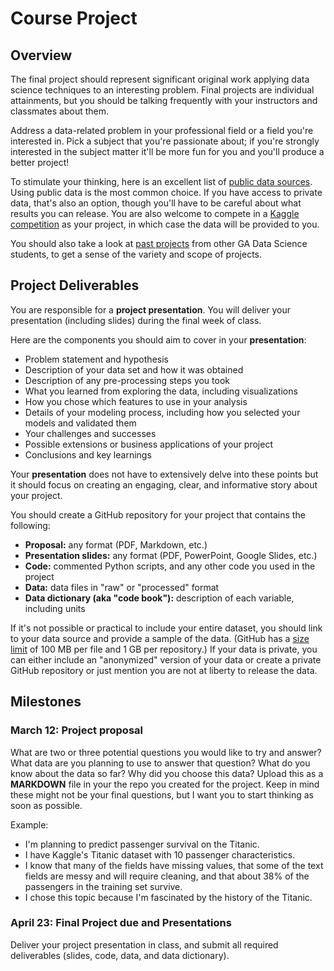 # Course Project


## Overview

The final project should represent significant original work applying data science techniques to an interesting problem. Final projects are individual attainments, but you should be talking frequently with your instructors and classmates about them.

Address a data-related problem in your professional field or a field you're interested in. Pick a subject that you're passionate about; if you're strongly interested in the subject matter it'll be more fun for you and you'll produce a better project!

To stimulate your thinking, here is an excellent list of [public data sources](public_data.md). Using public data is the most common choice. If you have access to private data, that's also an option, though you'll have to be careful about what results you can release. You are also welcome to compete in a [Kaggle competition](http://www.kaggle.com/) as your project, in which case the data will be provided to you.

You should also take a look at [past projects](../project-examples.md) from other GA Data Science students, to get a sense of the variety and scope of projects.


## Project Deliverables

You are responsible for a **project presentation**. You will deliver your presentation (including slides) during the final week of class.

Here are the components you should aim to cover in your **presentation**:

* Problem statement and hypothesis
* Description of your data set and how it was obtained
* Description of any pre-processing steps you took
* What you learned from exploring the data, including visualizations
* How you chose which features to use in your analysis
* Details of your modeling process, including how you selected your models and validated them
* Your challenges and successes
* Possible extensions or business applications of your project
* Conclusions and key learnings

Your **presentation** does not have to extensively delve into these points but it should focus on creating an engaging, clear, and informative story about your project.

You should create a GitHub repository for your project that contains the following:

* **Proposal:** any format (PDF, Markdown, etc.)
* **Presentation slides:** any format (PDF, PowerPoint, Google Slides, etc.)
* **Code:** commented Python scripts, and any other code you used in the project
* **Data:** data files in "raw" or "processed" format
* **Data dictionary (aka "code book"):** description of each variable, including units

If it's not possible or practical to include your entire dataset, you should link to your data source and provide a sample of the data. (GitHub has a [size limit](https://help.github.com/articles/what-is-my-disk-quota/) of 100 MB per file and 1 GB per repository.) If your data is private, you can either include an "anonymized" version of your data or create a private GitHub repository or just mention you are not at liberty to release the data.


## Milestones


### March 12: Project proposal

What are two or three potential questions you would like to try and answer? What data are you planning to use to answer that question? What do you know about the data so far? Why did you choose this data? Upload this as a **MARKDOWN** file in your the repo you created for the project. Keep in mind these might not be your final questions, but I want you to start thinking as soon as possible. 

Example:

* I'm planning to predict passenger survival on the Titanic.
* I have Kaggle's Titanic dataset with 10 passenger characteristics.
* I know that many of the fields have missing values, that some of the text fields are messy and will require cleaning, and that about 38% of the passengers in the training set survive.
* I chose this topic because I'm fascinated by the history of the Titanic.


### April 23: Final Project due and Presentations

Deliver your project presentation in class, and submit all required deliverables (slides, code, data, and data dictionary).

